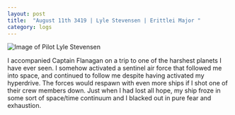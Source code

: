 ```yaml
---
layout: post
title:  "August 11th 3419 | Lyle Stevensen | Erittlei Major "
category: logs
---
```


![Image of Pilot Lyle Stevensen](https://nms-seventh-fleet.github.io/images/stevensen_3419-08-11_001.jpg)

<p>I accompanied Captain Flanagan on a trip to one of the harshest planets I have ever seen. I somehow activated a sentinel air force that followed me into space, and continued to follow me despite having activated my hyperdrive. The forces would respawn with even more ships if I shot one of their crew members down. Just when I had lost all hope, my ship froze in some sort of space/time continuum and I blacked out in pure fear and exhaustion.</p>

<!--more-->



